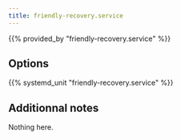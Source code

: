 ```yaml
---
title: friendly-recovery.service
---
```


{{% provided_by "friendly-recovery.service" %}}

## Options

{{% systemd_unit "friendly-recovery.service" %}}

## Additionnal notes

Nothing here.
